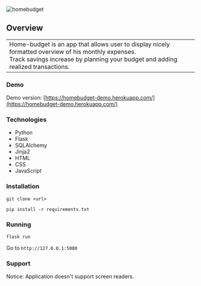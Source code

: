 ![homebudget](https://user-images.githubusercontent.com/82864230/177012266-cb729dcd-e130-4ab4-b447-5789ad4b62f2.png)

## Overview
<table>
<tr>
<td>
Home-budget is an app that allows user to display nicely formatted overview of his monthly expenses.<br>
Track savings increase by planning your budget and adding realized transactions.

</td>
</tr>
</table>

### Demo
Demo version: [https://homebudget-demo.herokuapp.com/](https://homebudget-demo.herokuapp.com/)

### Technologies
- Python
- Flask
- SQLAlchemy
- Jinja2
- HTML
- CSS
- JavaScript

### Installation
```
git clone <url>
```
```
pip install -r requirements.txt
```

### Running
```
flask run
```
Go to ```http://127.0.0.1:5000```

### Support
Notice: Application doesn't support screen readers.
